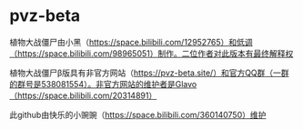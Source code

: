 # pvz-beta
植物大战僵尸由小黑（https://space.bilibili.com/12952765）和低调（https://space.bilibili.com/98965051）制作。二位作者对此版本有最终解释权

植物大战僵尸β版具有非官方网站（https://pvz-beta.site/）和官方QQ群（一群的群号是538081554）。非官方网站的维护者是Glavo（https://space.bilibili.com/20314891）

此github由快乐的小豌豌（https://space.bilibili.com/360140750）维护
